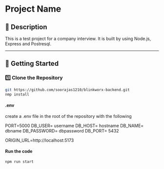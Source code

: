 # Project Name

## 📌 Description

This is a test project for a company interview. It is built by using Node.js, Express and Postresql.

---

## 🚀 Getting Started

### 1️⃣ Clone the Repository

```sh
git https://github.com/soorajas1210/blinkworx-backend.git
nmp install

```

#### .env

create a .env file in the root of the repository
with the following

PORT=5000
DB_USER= username
DB_HOST= hostname
DB_NAME= dbname
DB_PASSWORD= dbpassword
DB_PORT= 5432

ORIGIN_URL=http://localhost:5173

#### Run the code

```sh
npm run start
```
